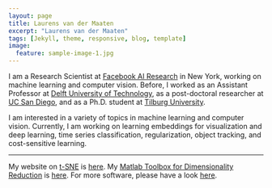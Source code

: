 ```yaml
---
layout: page
title: Laurens van der Maaten
excerpt: "Laurens van der Maaten"
tags: [Jekyll, theme, responsive, blog, template]
image:
  feature: sample-image-1.jpg
---
```


I am a Research Scientist at [Facebook AI Research](http://research.facebook.com/ai) in New York, working on machine learning and computer vision. Before, I worked as an Assistant Professor at [Delft University of Technology](http://www.tudelft.nl), as a post-doctoral researcher at [UC San Diego](http://www.ucsd.edu), and as a Ph.D. student at [Tilburg University](http://www.tilburguniversity.edu).

I am interested in a variety of topics in machine learning and computer vision. Currently, I am working on learning embeddings for visualization and deep learning, time series classification, regularization, object tracking, and cost-sensitive learning.

---

My website on [t-SNE](tsne/) is [here](tsne/). My [Matlab Toolbox for Dimensionality Reduction](drtoolbox/) is [here](drtoolbox/). For more software, please have a look [here](software/).
